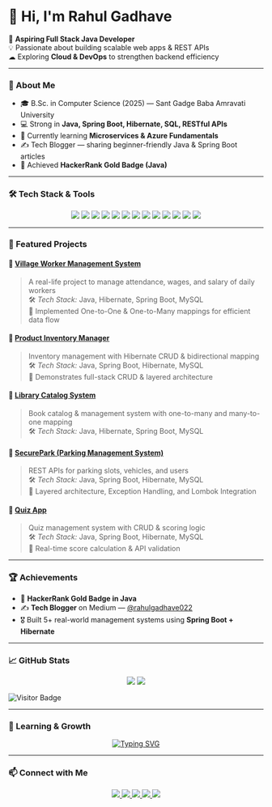 # 👋 Hi, I'm Rahul Gadhave  

🚀 **Aspiring Full Stack Java Developer**  
💡 Passionate about building scalable web apps & REST APIs  
☁ Exploring **Cloud & DevOps** to strengthen backend efficiency  

---

### 🧠 About Me  
- 🎓 B.Sc. in Computer Science (2025) — Sant Gadge Baba Amravati University  
- 💻 Strong in **Java, Spring Boot, Hibernate, SQL, RESTful APIs**  
- 🌱 Currently learning **Microservices & Azure Fundamentals**  
- ✍ Tech Blogger — sharing beginner-friendly Java & Spring Boot articles  
- 🏅 Achieved **HackerRank Gold Badge (Java)**  

---

### 🛠 Tech Stack & Tools  

<p align="center">
  <img src="https://img.shields.io/badge/Java-ED8B00?style=for-the-badge&logo=openjdk&logoColor=white"/>
  <img src="https://img.shields.io/badge/Spring_Boot-6DB33F?style=for-the-badge&logo=springboot&logoColor=white"/>
  <img src="https://img.shields.io/badge/Hibernate-59666C?style=for-the-badge&logo=hibernate&logoColor=white"/>
  <img src="https://img.shields.io/badge/MySQL-005C84?style=for-the-badge&logo=mysql&logoColor=white"/>
  <img src="https://img.shields.io/badge/PostgreSQL-316192?style=for-the-badge&logo=postgresql&logoColor=white"/>
  <img src="https://img.shields.io/badge/REST_API-FF6F00?style=for-the-badge&logo=fastapi&logoColor=white"/>
  <img src="https://img.shields.io/badge/Maven-C71A36?style=for-the-badge&logo=apachemaven&logoColor=white"/>
  <img src="https://img.shields.io/badge/Git-F05032?style=for-the-badge&logo=git&logoColor=white"/>
  <img src="https://img.shields.io/badge/Azure-0089D6?style=for-the-badge&logo=microsoft-azure&logoColor=white"/>
  <img src="https://img.shields.io/badge/HTML-E34F26?style=for-the-badge&logo=html5&logoColor=white"/>
  <img src="https://img.shields.io/badge/CSS-1572B6?style=for-the-badge&logo=css3&logoColor=white"/>
  <img src="https://img.shields.io/badge/JavaScript-F7DF1E?style=for-the-badge&logo=javascript&logoColor=black"/>
  <img src="https://img.shields.io/badge/Bootstrap-563D7C?style=for-the-badge&logo=bootstrap&logoColor=white"/>
</p>

---

### 💼 Featured Projects  

#### 🔹 [Village Worker Management System](https://github.com/RahulGadhaveDev/village-worker-management)
> A real-life project to manage attendance, wages, and salary of daily workers  
🛠 *Tech Stack:* Java, Hibernate, Spring Boot, MySQL  
📌 Implemented One-to-One & One-to-Many mappings for efficient data flow  

#### 🔹 [Product Inventory Manager](https://github.com/RahulGadhaveDev/product-inventory)
> Inventory management with Hibernate CRUD & bidirectional mapping  
🛠 *Tech Stack:* Java, Spring Boot, Hibernate, MySQL  
📌 Demonstrates full-stack CRUD & layered architecture  

#### 🔹 [Library Catalog System](https://github.com/RahulGadhaveDev/library-system)
> Book catalog & management system with one-to-many and many-to-one mapping  
🛠 *Tech Stack:* Java, Hibernate, Spring Boot, MySQL  

#### 🔹 [SecurePark (Parking Management System)](https://github.com/RahulGadhaveDev/securepark)
> REST APIs for parking slots, vehicles, and users  
🛠 *Tech Stack:* Java, Spring Boot, Hibernate, MySQL  
📌 Layered architecture, Exception Handling, and Lombok Integration  

#### 🔹 [Quiz App](https://github.com/RahulGadhaveDev/quiz-app)
> Quiz management system with CRUD & scoring logic  
🛠 *Tech Stack:* Java, Spring Boot, Hibernate, MySQL  
📌 Real-time score calculation & API validation  

---

### 🏆 Achievements  
- 🥇 **HackerRank Gold Badge in Java**  
- ✍ **Tech Blogger** on Medium — [@rahulgadhave022](https://medium.com/@rahulgadhave022)  
- 🎖 Built 5+ real-world management systems using **Spring Boot + Hibernate**  

---

### 📈 GitHub Stats  

<p align="center">
  <img src="https://github-readme-stats.vercel.app/api?username=RahulGadhaveDev&show_icons=true&theme=tokyonight&count_private=true&hide=issues"/>
  <img src="https://github-readme-streak-stats.herokuapp.com/?user=RahulGadhaveDev&theme=tokyonight"/>
</p>

![Visitor Badge](https://visitor-badge.laobi.icu/badge?page_id=RahulGadhaveDev)

---

### 🌱 Learning & Growth  

<p align="center">
  <a href="https://git.io/typing-svg">
    <img src="https://readme-typing-svg.demolab.com?font=Fira+Code&pause=1000&color=F75C7E&center=true&width=500&lines=Full+Stack+Java+Developer;Spring+Boot+%7C+Hibernate+%7C+SQL;Building+Real-Life+Projects;Always+Learning+New+Things!" alt="Typing SVG" />
  </a>
</p>

---

### 📫 Connect with Me  

<p align="center">
  <a href="mailto:rahulgadhave022@gmail.com">
    <img src="https://img.shields.io/badge/Email-rahulgadhave022@gmail.com-red?style=for-the-badge&logo=gmail&logoColor=white"/>
  </a>  
  <a href="https://www.linkedin.com/in/rahul-gadhave-598024229/">
    <img src="https://img.shields.io/badge/LinkedIn-Rahul%20Gadhave-blue?style=for-the-badge&logo=linkedin&logoColor=white"/>
  </a>  
  <a href="https://github.com/RahulGadhaveDev">
    <img src="https://img.shields.io/badge/GitHub-RahulGadhaveDev-black?style=for-the-badge&logo=github&logoColor=white"/>
  </a>  
  <a href="https://www.hackerrank.com/profile/rahulgadhave022">
    <img src="https://img.shields.io/badge/HackerRank-RahulGadhave022-brightgreen?style=for-the-badge&logo=hackerrank&logoColor=white"/>
  </a>  
  <a href="YOUR_RESUME_LINK">
    <img src="https://img.shields.io/badge/Resume-Download-green?style=for-the-badge&logo=adobe&logoColor=white"/>
  </a>
</p>
